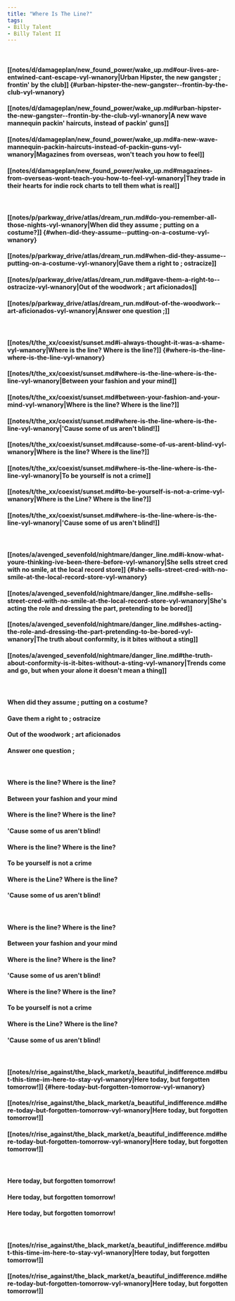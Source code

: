 ```yaml
---
title: "Where Is The Line?"
tags:
- Billy Talent
- Billy Talent II
---
```

&nbsp;
#### [[notes/d/damageplan/new_found_power/wake_up.md#our-lives-are-entwined-cant-escape-vyl-wnanory|Urban Hipster, the new gangster ; frontin' by the club]] {#urban-hipster-the-new-gangster--frontin-by-the-club-vyl-wnanory}
#### [[notes/d/damageplan/new_found_power/wake_up.md#urban-hipster-the-new-gangster--frontin-by-the-club-vyl-wnanory|A new wave mannequin packin' haircuts, instead of packin' guns]]
#### [[notes/d/damageplan/new_found_power/wake_up.md#a-new-wave-mannequin-packin-haircuts-instead-of-packin-guns-vyl-wnanory|Magazines from overseas, won't teach you how to feel]]
#### [[notes/d/damageplan/new_found_power/wake_up.md#magazines-from-overseas-wont-teach-you-how-to-feel-vyl-wnanory|They trade in their hearts for indie rock charts to tell them what is real]]
&nbsp;
#### [[notes/p/parkway_drive/atlas/dream_run.md#do-you-remember-all-those-nights-vyl-wnanory|When did they assume ; putting on a costume?]] {#when-did-they-assume--putting-on-a-costume-vyl-wnanory}
#### [[notes/p/parkway_drive/atlas/dream_run.md#when-did-they-assume--putting-on-a-costume-vyl-wnanory|Gave them a right to ; ostracize]]
#### [[notes/p/parkway_drive/atlas/dream_run.md#gave-them-a-right-to--ostracize-vyl-wnanory|Out of the woodwork ; art aficionados]]
#### [[notes/p/parkway_drive/atlas/dream_run.md#out-of-the-woodwork--art-aficionados-vyl-wnanory|Answer one question ;]]
&nbsp;
#### [[notes/t/the_xx/coexist/sunset.md#i-always-thought-it-was-a-shame-vyl-wnanory|Where is the line? Where is the line?]] {#where-is-the-line-where-is-the-line-vyl-wnanory}
#### [[notes/t/the_xx/coexist/sunset.md#where-is-the-line-where-is-the-line-vyl-wnanory|Between your fashion and your mind]]
#### [[notes/t/the_xx/coexist/sunset.md#between-your-fashion-and-your-mind-vyl-wnanory|Where is the line? Where is the line?]]
#### [[notes/t/the_xx/coexist/sunset.md#where-is-the-line-where-is-the-line-vyl-wnanory|'Cause some of us aren't blind!]]
#### [[notes/t/the_xx/coexist/sunset.md#cause-some-of-us-arent-blind-vyl-wnanory|Where is the line? Where is the line?]]
#### [[notes/t/the_xx/coexist/sunset.md#where-is-the-line-where-is-the-line-vyl-wnanory|To be yourself is not a crime]]
#### [[notes/t/the_xx/coexist/sunset.md#to-be-yourself-is-not-a-crime-vyl-wnanory|Where is the Line? Where is the line?]]
#### [[notes/t/the_xx/coexist/sunset.md#where-is-the-line-where-is-the-line-vyl-wnanory|'Cause some of us aren't blind!]]
&nbsp;
#### [[notes/a/avenged_sevenfold/nightmare/danger_line.md#i-know-what-youre-thinking-ive-been-there-before-vyl-wnanory|She sells street cred with no smile, at the local record store]] {#she-sells-street-cred-with-no-smile-at-the-local-record-store-vyl-wnanory}
#### [[notes/a/avenged_sevenfold/nightmare/danger_line.md#she-sells-street-cred-with-no-smile-at-the-local-record-store-vyl-wnanory|She's acting the role and dressing the part, pretending to be bored]]
#### [[notes/a/avenged_sevenfold/nightmare/danger_line.md#shes-acting-the-role-and-dressing-the-part-pretending-to-be-bored-vyl-wnanory|The truth about conformity, is it bites without a sting]]
#### [[notes/a/avenged_sevenfold/nightmare/danger_line.md#the-truth-about-conformity-is-it-bites-without-a-sting-vyl-wnanory|Trends come and go, but when your alone it doesn't mean a thing]]
&nbsp;
#### When did they assume ; putting on a costume?
#### Gave them a right to ; ostracize
#### Out of the woodwork ; art aficionados
#### Answer one question ;
&nbsp;
#### Where is the line? Where is the line?
#### Between your fashion and your mind
#### Where is the line? Where is the line?
#### 'Cause some of us aren't blind!
#### Where is the line? Where is the line?
#### To be yourself is not a crime
#### Where is the Line? Where is the line?
#### 'Cause some of us aren't blind!
&nbsp;
#### Where is the line? Where is the line?
#### Between your fashion and your mind
#### Where is the line? Where is the line?
#### 'Cause some of us aren't blind!
#### Where is the line? Where is the line?
#### To be yourself is not a crime
#### Where is the Line? Where is the line?
#### 'Cause some of us aren't blind!
&nbsp;
#### [[notes/r/rise_against/the_black_market/a_beautiful_indifference.md#but-this-time-im-here-to-stay-vyl-wnanory|Here today, but forgotten tomorrow!]] {#here-today-but-forgotten-tomorrow-vyl-wnanory}
#### [[notes/r/rise_against/the_black_market/a_beautiful_indifference.md#here-today-but-forgotten-tomorrow-vyl-wnanory|Here today, but forgotten tomorrow!]]
#### [[notes/r/rise_against/the_black_market/a_beautiful_indifference.md#here-today-but-forgotten-tomorrow-vyl-wnanory|Here today, but forgotten tomorrow!]]
&nbsp;
#### Here today, but forgotten tomorrow!
#### Here today, but forgotten tomorrow!
#### Here today, but forgotten tomorrow!
&nbsp;
#### [[notes/r/rise_against/the_black_market/a_beautiful_indifference.md#but-this-time-im-here-to-stay-vyl-wnanory|Here today, but forgotten tomorrow!]]
#### [[notes/r/rise_against/the_black_market/a_beautiful_indifference.md#here-today-but-forgotten-tomorrow-vyl-wnanory|Here today, but forgotten tomorrow!]]
